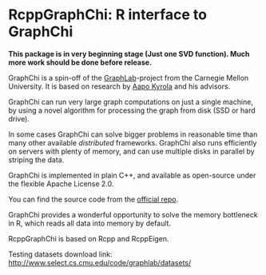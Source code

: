 RcppGraphChi: R interface to GraphChi
============

**This package is in very beginning stage (Just one SVD function). Much more work should be done before release.**

GraphChi is a spin-off of the [GraphLab]( http://www.graphlab.org )-project from the Carnegie Mellon University.
It is based on research by [Aapo Kyrola]( http://www.cs.cmu.edu/~akyrola/) and his advisors. 

GraphChi can run very large graph computations on just a single machine,
by using a novel algorithm for processing the graph from disk (SSD or hard drive). 

In some cases GraphChi can solve bigger problems in reasonable time than many other available *distributed* frameworks.
GraphChi also runs efficiently on servers with plenty of memory, and can use multiple disks in parallel by striping the data.

GraphChi is implemented in plain C++, and available as open-source under the flexible Apache License 2.0.

You can find the source code from the [official repo](https://github.com/GraphChi/graphchi-cpp).

GraphChi provides a wonderful opportunity to solve the memory bottleneck in R, which reads all data into memory by default.

RcppGraphChi is based on Rcpp and RcppEigen.

Testing datasets download link: http://www.select.cs.cmu.edu/code/graphlab/datasets/
